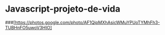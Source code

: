 # Javascript-projeto-de-vida
###[https://photos.google.com/photo/AF1QipMXhAsicWMuYPUoTYMhFh3-TUBHnFO5uwoV3HtO]
